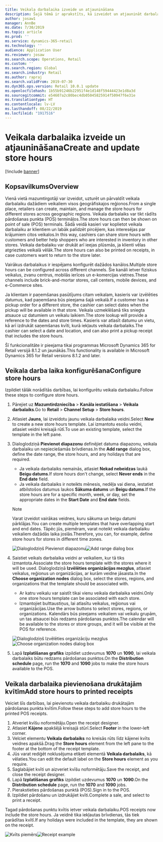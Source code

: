 ```yaml
---
title: Veikala darbalaika izveide un atjaunināšana
description: Šajā tēmā ir aprakstīts, kā izveidot un atjaunināt darbalaiku programmā Retail Headquarters.
author: josaw1
manager: AnnBe
ms.date: 7/30/2019
ms.topic: article
ms.prod: ''
ms.service: dynamics-365-retail
ms.technology: ''
audience: Application User
ms.reviewer: josaw
ms.search.scope: Operations, Retail
ms.custom: ''
ms.search.region: Global
ms.search.industry: Retail
ms.author: rapraj
ms.search.validFrom: 2019-07-30
ms.dyn365.ops.version: Retail 10.0.1 update
ms.openlocfilehash: 1b55b91246b22951f4e1d148f59444423e1d8a3d
ms.sourcegitcommit: e54607a2c80bec4db05045825914f50947f6e31e
ms.translationtype: HT
ms.contentlocale: lv-LV
ms.lasthandoff: 08/22/2019
ms.locfileid: "1917516"
---
```

# <a name="create-and-update-store-hours"></a><span data-ttu-id="d131b-103">Veikala darbalaika izveide un atjaunināšana</span><span class="sxs-lookup"><span data-stu-id="d131b-103">Create and update store hours</span></span>

[!include [banner](../../includes/banner.md)]

## <a name="overview"></a><span data-ttu-id="d131b-104">Kopsavilkums</span><span class="sxs-lookup"><span data-stu-id="d131b-104">Overview</span></span>

<span data-ttu-id="d131b-105">Vienā vietā mazumtirgotāji var izveidot, uzturēt un pārvaldīt veikala darbalaiku dažādiem veikaliem visos ģeogrāfiskajos reģionos.</span><span class="sxs-lookup"><span data-stu-id="d131b-105">From a single place, retailers can create, maintain, and manage the store hours for different stores across geographic regions.</span></span> <span data-ttu-id="d131b-106">Veikala darbalaiks var tikt rādīts pārdošanas punkta (POS) termināļos.</span><span class="sxs-lookup"><span data-stu-id="d131b-106">The store hours can then be shown on point of sale (POS) terminals.</span></span> <span data-ttu-id="d131b-107">Šādā veidā kasieri var koplietot veikala darbalaiku ar klientiem un labāk palīdzēt pircējiem, kas interesējas par krājumiem citos veikalos.</span><span class="sxs-lookup"><span data-stu-id="d131b-107">In this way, cashiers can share store hours with customers and better help shoppers who are interested in inventory in other stores.</span></span> <span data-ttu-id="d131b-108">Veikala darbalaiku var drukāt arī ieejas plūsmās, ja klienti vēlas atgriezties veikalā vēlāk.</span><span class="sxs-lookup"><span data-stu-id="d131b-108">The store hours can also be printed on receipts, in case customers want to return to the store later.</span></span>

<span data-ttu-id="d131b-109">Vairākus darbalaikus ir iespējams konfigurēt dažādos kanālos.</span><span class="sxs-lookup"><span data-stu-id="d131b-109">Multiple store hours can be configured across different channels.</span></span> <span data-ttu-id="d131b-110">Šie kanāli ietver fiziskus veikalus, zvanu centrus, mobilās ierīces un e-komercijas vietnes.</span><span class="sxs-lookup"><span data-stu-id="d131b-110">These channels include brick-and-mortar stores, call centers, mobile devices, and e-Commerce sites.</span></span>

<span data-ttu-id="d131b-111">Ja klientam ir paņemšanas pasūtījums citam veikalam, kasieris var izvēlēties datumus, kad paņemšana būs pieejama šajā veikalā.</span><span class="sxs-lookup"><span data-stu-id="d131b-111">If a customer has a pickup order for a different store, the cashier can select dates when the pickup will be available in that store.</span></span> <span data-ttu-id="d131b-112">Veikala uzmeklēšanā tiks sniegta atsauce uz datumiem un veikalu laikiem.</span><span class="sxs-lookup"><span data-stu-id="d131b-112">The store lookup will provide a reference to the dates and store times.</span></span> <span data-ttu-id="d131b-113">Kasieris var atlasīt datumu un vietu, kā arī izdrukāt saņemšanas kvīti, kurā iekļauts veikala darbalaiks.</span><span class="sxs-lookup"><span data-stu-id="d131b-113">The cashier can select a date and location, and can also print a pickup receipt that includes the store hours.</span></span>

<span data-ttu-id="d131b-114">Šī funkcionalitāte ir pieejama tikai programmas Microsoft Dynamics 365 for Retail versijā 8.1.2 un jaunākās.</span><span class="sxs-lookup"><span data-stu-id="d131b-114">This functionality is available in Microsoft Dynamics 365 for Retail versions 8.1.2 and later.</span></span>

## <a name="configure-store-hours"></a><span data-ttu-id="d131b-115">Veikala darba laika konfigurēšana</span><span class="sxs-lookup"><span data-stu-id="d131b-115">Configure store hours</span></span>

<span data-ttu-id="d131b-116">Izpildiet tālāk norādītās darbības, lai konfigurētu veikala darbalaiku.</span><span class="sxs-lookup"><span data-stu-id="d131b-116">Follow these steps to configure store hours.</span></span>

1. <span data-ttu-id="d131b-117">Pārejiet uz **Mazumtirdzniecība** \> **Kanāla iestatīšana** \> **Veikala darbalaiks**.</span><span class="sxs-lookup"><span data-stu-id="d131b-117">Go to **Retail** \> **Channel Setup** \> **Store hours**.</span></span>
2. <span data-ttu-id="d131b-118">Atlasiet **Jauns**, lai izveidotu jaunu veikala darbalaika veidni.</span><span class="sxs-lookup"><span data-stu-id="d131b-118">Select **New** to create a new store hours template.</span></span> <span data-ttu-id="d131b-119">Lai izmantotu esošu veidni, atlasiet veidni kreisajā rūtī.</span><span class="sxs-lookup"><span data-stu-id="d131b-119">To use an existing template, select the template in the left pane.</span></span>
3. <span data-ttu-id="d131b-120">Dialoglodziņā **Pievienot diapazonu** definējiet datuma diapazonu, veikala darbalaiku un nepieciešamās brīvdienas.</span><span class="sxs-lookup"><span data-stu-id="d131b-120">In the **Add range** dialog box, define the date range, the store hours, and any holidays that are required.</span></span>

    - <span data-ttu-id="d131b-121">Ja veikala darbalaiks nemainās, atlasiet **Nekad nebeidzas** laukā **Beigu datums**.</span><span class="sxs-lookup"><span data-stu-id="d131b-121">If store hours don't change, select **Never ends** in the **End date** field.</span></span>
    - <span data-ttu-id="d131b-122">Ja veikala darbalaiks ir noteikts mēnesis, nedēļa vai diena, iestatiet atbilstošos datumus laukos **Sākuma datums** un **Beigu datums**.</span><span class="sxs-lookup"><span data-stu-id="d131b-122">If the store hours are for a specific month, week, or day, set the appropriate dates in the **Start Date** and **End date** fields.</span></span>

    > [!NOTE]
    > <span data-ttu-id="d131b-123">Varat izveidot vairākas veidnes, kuru sākuma un beigu datumi pārklājas.</span><span class="sxs-lookup"><span data-stu-id="d131b-123">You can create multiple templates that have overlapping start and end dates.</span></span> <span data-ttu-id="d131b-124">Tāpēc jūs, piemēram, varat noteikt veikala darbalaiku veikaliem dažādās laika joslās.</span><span class="sxs-lookup"><span data-stu-id="d131b-124">Therefore, you can, for example, define store hours for stores in different time zones.</span></span>

    <span data-ttu-id="d131b-125">![Dialoglodziņš Pievienot diapazonu](../dev-itpro/media/Storehours1.png "Dialoglodziņš Pievienot diapazonu")</span><span class="sxs-lookup"><span data-stu-id="d131b-125">![Add range dialog box](../dev-itpro/media/Storehours1.png "Add range dialog box")</span></span>

4. <span data-ttu-id="d131b-126">Saistiet veikals darbalaika veidni ar veikaliem, kur tā tiks izmantota.</span><span class="sxs-lookup"><span data-stu-id="d131b-126">Associate the store hours template with the stores where it will be used.</span></span> <span data-ttu-id="d131b-127">Dialoglodziņā **Izvēlēties organizācijas mezglus**, atlasiet veikalus, reģionus un organizācijas, ar kurām veidne jāsaista.</span><span class="sxs-lookup"><span data-stu-id="d131b-127">In the **Choose organization nodes** dialog box, select the stores, regions, and organizations that the template should be associated with.</span></span>

    - <span data-ttu-id="d131b-128">Ar katru veikalu var saistīt tikai vienu veikala darbalaika veidni.</span><span class="sxs-lookup"><span data-stu-id="d131b-128">Only one store hours template can be associated with each store.</span></span>
    - <span data-ttu-id="d131b-129">Izmantojiet bulttaustiņus, lai atlasītu veikalus, reģionus vai organizācijas.</span><span class="sxs-lookup"><span data-stu-id="d131b-129">Use the arrow buttons to select stores, regions, or organizations.</span></span> <span data-ttu-id="d131b-130">Kalendārs būs pieejams veikaliem vai veikalu grupām, un tas atsaucei būs redzams pārdošanas punktos.</span><span class="sxs-lookup"><span data-stu-id="d131b-130">The calendar will be available to the stores or store groups, and it will be visible at the POS for reference.</span></span>

    <span data-ttu-id="d131b-131">![Dialoglodziņš Izvēlēties organizāciju mezglus](../dev-itpro/media/Storehours2.png "Dialoglodziņš Izvēlēties organizāciju mezglus")</span><span class="sxs-lookup"><span data-stu-id="d131b-131">![Choose organization nodes dialog box](../dev-itpro/media/Storehours2.png "Choose organization nodes dialog box")</span></span>

5. <span data-ttu-id="d131b-132">Lapā **Izplatīšanas grafiks** izpildiet uzdevumus **1070** un **1090**, lai veikala darbalaiks būtu redzams pārdošanas punktos.</span><span class="sxs-lookup"><span data-stu-id="d131b-132">On the **Distribution schedule** page, run the **1070** and **1090** jobs to make the store hours available to the POS.</span></span>

## <a name="add-store-hours-to-printed-receipts"></a><span data-ttu-id="d131b-133">Veikala darbalaika pievienošana drukātajām kvītīm</span><span class="sxs-lookup"><span data-stu-id="d131b-133">Add store hours to printed receipts</span></span>

<span data-ttu-id="d131b-134">Veiciet šīs darbības, lai pievienotu veikala darbalaiku drukātajām pārdošanas punkta kvītīm.</span><span class="sxs-lookup"><span data-stu-id="d131b-134">Follow these steps to add store hours to the printed POS receipts.</span></span>

1. <span data-ttu-id="d131b-135">Atveriet kvīšu noformētāju.</span><span class="sxs-lookup"><span data-stu-id="d131b-135">Open the receipt designer.</span></span>
2. <span data-ttu-id="d131b-136">Atlasiet **Kājene** apakšējā kreisajā stūrī.</span><span class="sxs-lookup"><span data-stu-id="d131b-136">Select **Footer** in the lower-left corner.</span></span>
3. <span data-ttu-id="d131b-137">Velciet elementu **Veikala darbalaiks** no kreisās rūts līdz kājenei kvīts veidnes apakšā.</span><span class="sxs-lookup"><span data-stu-id="d131b-137">Drag the **Store hours** element from the left pane to the footer at the bottom of the receipt template.</span></span>
4. <span data-ttu-id="d131b-138">Jūs varat rediģēt noklusējuma etiķeti elementā **Veikala darbalaiks**, kā vēlaties.</span><span class="sxs-lookup"><span data-stu-id="d131b-138">You can edit the default label on the **Store hours** element as you require.</span></span>
5. <span data-ttu-id="d131b-139">Saglabājiet kvīti un aizveriet kvīšu noformētāju.</span><span class="sxs-lookup"><span data-stu-id="d131b-139">Save the receipt, and close the receipt designer.</span></span>
6. <span data-ttu-id="d131b-140">Lapā **Izplatīšanas grafiks** izpildiet uzdevumus **1070** un **1090**.</span><span class="sxs-lookup"><span data-stu-id="d131b-140">On the **Distribution schedule** page, run the **1070** and **1090** jobs.</span></span>
7. <span data-ttu-id="d131b-141">Pierakstieties pārdošanas punktā (POS).</span><span class="sxs-lookup"><span data-stu-id="d131b-141">Sign in to the POS.</span></span>
8. <span data-ttu-id="d131b-142">Izpildiet pārdošanu un izdrukājiet kvīti.</span><span class="sxs-lookup"><span data-stu-id="d131b-142">Complete a sale, and select to print a receipt.</span></span>

<span data-ttu-id="d131b-143">Tagad pārdošanas punktu kvītis ietver veikala darbalaiku.</span><span class="sxs-lookup"><span data-stu-id="d131b-143">POS receipts now include the store hours.</span></span> <span data-ttu-id="d131b-144">Ja veidnē tika iekļautas brīvdienas, tās tiek parādītas kvītī.</span><span class="sxs-lookup"><span data-stu-id="d131b-144">If any holidays were included in the template, they are shown on the receipt.</span></span>

<span data-ttu-id="d131b-145">![Kvīts piemērs](../dev-itpro/media/Storehours3.png "Kvīts piemērs")</span><span class="sxs-lookup"><span data-stu-id="d131b-145">![Receipt example](../dev-itpro/media/Storehours3.png "Receipt example")</span></span>
